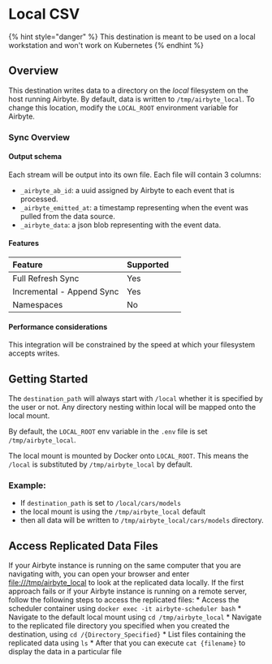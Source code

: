 # Local CSV

{% hint style="danger" %}
This destination is meant to be used on a local workstation and won't work on Kubernetes
{% endhint %}

## Overview

This destination writes data to a directory on the _local_ filesystem on the host running Airbyte. By default, data is written to `/tmp/airbyte_local`. To change this location, modify the `LOCAL_ROOT` environment variable for Airbyte.

### Sync Overview

#### Output schema

Each stream will be output into its own file. Each file will contain 3 columns:

* `_airbyte_ab_id`: a uuid assigned by Airbyte to each event that is processed.
* `_airbyte_emitted_at`: a timestamp representing when the event was pulled from the data source.
* `_airbyte_data`: a json blob representing with the event data.

#### Features

| Feature | Supported |  |
| :--- | :--- | :--- |
| Full Refresh Sync | Yes |  |
| Incremental - Append Sync | Yes |  |
| Namespaces | No |  |

#### Performance considerations

This integration will be constrained by the speed at which your filesystem accepts writes.

## Getting Started

The `destination_path` will always start with `/local` whether it is specified by the user or not. Any directory nesting within local will be mapped onto the local mount.

By default, the `LOCAL_ROOT` env variable in the `.env` file is set `/tmp/airbyte_local`.

The local mount is mounted by Docker onto `LOCAL_ROOT`. This means the `/local` is substituted by `/tmp/airbyte_local` by default.

### Example:

* If `destination_path` is set to `/local/cars/models`
* the local mount is using the `/tmp/airbyte_local` default
* then all data will be written to `/tmp/airbyte_local/cars/models` directory.

## Access Replicated Data Files

If your Airbyte instance is running on the same computer that you are navigating with, you can open your browser and enter [file:///tmp/airbyte\_local](file:///tmp/airbyte_local) to look at the replicated data locally.
If the first approach fails or if your Airbyte instance is running on a remote server, follow the following steps to access the replicated files:
    * Access the scheduler container using `docker exec -it airbyte-scheduler bash`
    * Navigate to the default local mount using `cd /tmp/airbyte_local`
    * Navigate to the replicated file directory you specified when you created the destination, using `cd /{Directory_Specified}`
    * List files containing the replicated data using `ls`
    * After that you can execute `cat {filename}` to display the data in a particular file
